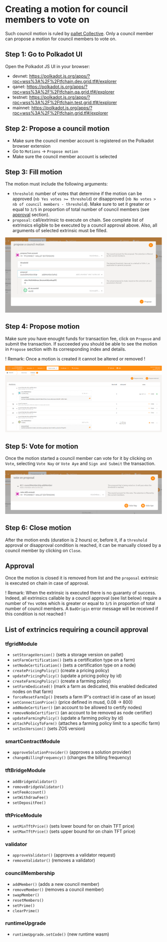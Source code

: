 # Creating a motion for council members to vote on

Such council motion is ruled by [pallet Collective](https://paritytech.github.io/substrate/master/pallet_collective/index.html).
Only a council member can propose a motion for council members to vote on.

## Step 1: Go to Polkadot UI

Open the Polkadot JS UI in your browser:

- devnet:  https://polkadot.js.org/apps/?rpc=wss%3A%2F%2Ftfchain.dev.grid.tf#/explorer
- qanet:   https://polkadot.js.org/apps/?rpc=wss%3A%2F%2Ftfchain.qa.grid.tf#/explorer
- testnet: https://polkadot.js.org/apps/?rpc=wss%3A%2F%2Ftfchain.test.grid.tf#/explorer
- mainnet: https://polkadot.js.org/apps/?rpc=wss%3A%2F%2Ftfchain.grid.tf#/explorer

## Step 2: Propose a council motion

- Make sure the council member account is registered on the Polkadot browser extension
- Go to `Motions` ->  `Propose motion`
- Make sure the council member account is selected

## Step 3: Fill motion

The motion must include the following arguments:

- `threshold`: number of votes that determine if the motion can be approved (`nb Yes votes >= threshold`) or disapproved (`nb No votes > nb of council members - threshold`). Make sure to set it greater or equal to `3/5` in proportion of total number of council members (see [approval](#approval) section).
- `proposal`: call/extrinsic to execute on chain. See complete list of extrinsics eligible to be executed by a council approval above. Also, all arguments of selected extrinsic must be filled.

![fill](./img/fill_motion_council.png)

## Step 4: Propose motion

Make sure you have enought funds for transaction fee, click on `Propose` and submit the transaction.
If succeeded you should be able to see the motion in `Propose` section with its corresponding index and details.

! Remark: Once a motion is created it cannot be altered or removed !

![list](./img/list_motion_council.png)

## Step 5: Vote for motion

Once the motion started a council member can vote for it by clicking on `Vote`, selecting `Vote Nay` or `Vote Aye` and `Sign and Submit` the transaction.

![vote](./img/vote_motion_council.png)

## Step 6: Close motion

After the motion ends (duration is 2 hours) or, before it, if a `threshold` approval or disapproval condition is reached, it can be manually closed by a council member by clicking on `Close`.

## Approval

Once the motion is closed it is removed from list and the `proposal` extrinsic is executed on chain in case of approval.

! Remark: When the extrinsic is executed there is no guaranty of success. Indeed, all extrinsics callable by a council approval (see list below) require a number of `Yes` votes which is greater or equal to `3/5` in proportion of total number of council members. A `BadOrigin` error message will be received if this condition is not reached !

## List of extrincics requiring a council approval

### tfgridModule

- `setStorageVersion()` (sets a storage version on pallet)
- `setFarmCertification()` (sets a certification type on a farm)
- `setNodeCertification()` (sets a certification type on a node)
- `createPricingPolicy()` (create a pricing policy)
- `updatePricingPolicy()` (update a pricing policy by id)
- `createFarmingPolicy()` (create a farming policy)
- `setFarmDedicated()` (mark a farm as dedicated, this enabled dedicated nodes on that farm)
- `forceResetFarmIp()` (resets a farm IP's contract id in case of an issue)
- `setConnectionPrice()` (price defined in musd, 0.08 -> 800)
- `addNodeCertifier()` (an account to be allowed to certify nodes)
- `removeNodeCertifier()` (an account to be removed as node certifier)
- `updateFarmingPolicy()` (update a farming policy by id)
- `attachPolicyToFarm()` (attaches a farming policy limit to a specific farm)
- `setZosVersion()` (sets ZOS version)

### smartContractModule

- `approveSolutionProvider()` (approves a solution provider)
- `changeBillingFrequency()` (changes the billing frequency)

### tftBridgeModule

- `addBridgeValidator()`
- `removeBridgeValidator()`
- `setFeeAccount()`
- `setWithdrawFee()`
- `setDepositFee()`

### tftPriceModule

- `setMinTftPrice()` (sets lower bound for on chain TFT price)
- `setMaxTftPrice()` (sets upper bound for on chain TFT price)

### validator

- `approveValidator()` (approves a validator request)
- `removeValidator()` (removes a validator)

### councilMembership

- `addMember()` (adds a new council member)
- `removeMember()` (removes a council member)
- `swapMember()`
- `resetMembers()`
- `setPrime()`
- `clearPrime()`

### runtimeUpgrade

- `runtimeUpgrade.setCode()` (new runtime wasm)
